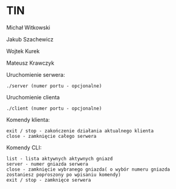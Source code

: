 # TIN
Michał Witkowski

Jakub Szachewicz

Wojtek Kurek

Mateusz Krawczyk

Uruchomienie serwera:
```
./server (numer portu - opcjonalne)
```
Uruchomienie clienta
```
./client (numer portu - opcjonalne)
```
Komendy klienta:
```
exit / stop - zakończenie działania aktualnego klienta
close - zamknięcie całego serwera
```
Komendy CLI:
```
list - lista aktywnych aktywnych gniazd
server - numer gniazda serwera
close - zamknięcie wybranego gniazda( o wybór numeru gniazda zostaniesz poproszony po wpisaniu komendy)
exit / stop - zamknięce serwera
```
